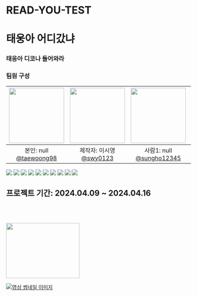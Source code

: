 # READ-YOU-TEST
# 태웅아 어디갔냐
### 태웅아 디코나 들어와라
### 팀원 구성
|<img src="https://avatars.githubusercontent.com/u/103403362?v=4,taewoong98,,https://github.com/taewoong98" width="150" height="150"/>|<img src="https://avatars.githubusercontent.com/u/61828877?v=4,swy0123,이시영,https://github.com/swy0123" width="150" height="150"/>|<img src="https://avatars.githubusercontent.com/u/114237679?v=4,sungho12345,,https://github.com/sungho12345" width="150" height="150"/>|<img src="https://avatars.githubusercontent.com/u/99236118?v=4,sungrokgi,,https://github.com/sungrokgi" width="150" height="150"/>
|:-:|:-:|:-:|:-:
|본인: null<br/>[@taewoong98](https://github.com/taewoong98)|제작자: 이시영<br/>[@swy0123](https://github.com/swy0123)|사람1: null<br/>[@sungho12345](https://github.com/sungho12345)|사람2: null<br/>[@sungrokgi](https://github.com/sungrokgi)
<img src="https://img.shields.io/badge/react-61DAFB?style=for-the-badge&amp;logo=react&amp;logoColor=black"/>
<img src="https://img.shields.io/badge/javascript-F7DF1E?style=for-the-badge&amp;logo=javascript&amp;logoColor=black"/>
<img src="https://img.shields.io/badge/springboot-6DB33F?style=for-the-badge&amp;logo=springboot&amp;logoColor=white"/>
<img src="https://img.shields.io/badge/css-1572B6?style=for-the-badge&amp;logo=css&amp;logoColor=white"/>
<img src="https://img.shields.io/badge/html5-E34F26?style=for-the-badge&amp;logo=html&amp;logoColor=white"/>
<img src="https://img.shields.io/badge/vue.js-4FC08D?style=for-the-badge&amp;logo=vue.js&amp;logoColor=white"/>
<img src="https://img.shields.io/badge/git-F05032?style=for-the-badge&amp;logo=git&amp;logoColor=white"/>
<img src="https://img.shields.io/badge/mysql-4479A1?style=for-the-badge&amp;logo=mysql&amp;logoColor=white"/>
<img src="https://img.shields.io/badge/node.js-339933?style=for-the-badge&amp;logo=Node.js&amp;logoColor=white"/>
<img src="https://img.shields.io/badge/nestjs-%23E0234E.svg?style=for-the-badge&amp;logo=nest.js&amp;logoColor=white"/>

## 프로젝트 기간: 2024.04.09 ~ 2024.04.16

<br><br><br><img src="https://readyou.s3.ap-southeast-2.amazonaws.com/0d4665f4-5cc3-49ae-a9cc-1bbda713f135-%EC%9C%BC%ED%9D%90%ED%9D%902.png" width="200" height="150" /><br>

[![영상 썸네일 이미지](http://img.youtube.com/vi/rkfd41rt_kQ/0.jpg)](https://youtu.be/rkfd41rt_kQ)
